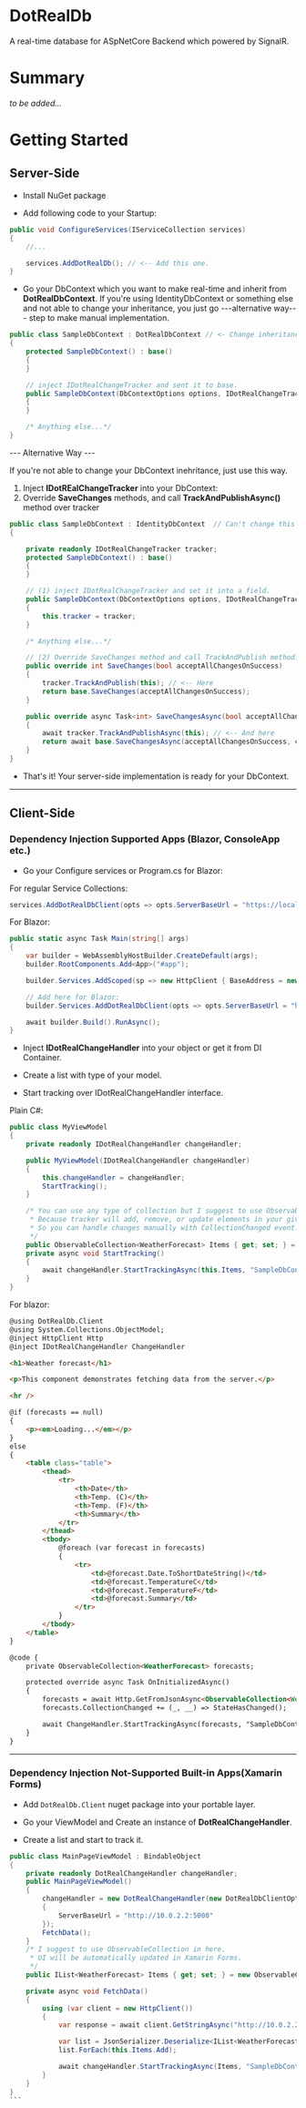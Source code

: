 # DotRealDb

A real-time database for ASpNetCore Backend which powered by SignalR.

# Summary
*to be added...*

# Getting Started

## Server-Side

- Install NuGet package

- Add following code to your Startup:

```csharp
public void ConfigureServices(IServiceCollection services)
{
    //...

    services.AddDotRealDb(); // <-- Add this one.
}
```

- Go your DbContext which you want to make real-time and inherit from **DotRealDbContext**. If you're using IdentityDbContext or something else and not able to change your inheritance, you just go ---alternative way--- step to make manual implementation.

```csharp
public class SampleDbContext : DotRealDbContext // <- Change inheritance
{
    protected SampleDbContext() : base()
    {
    }

    // inject IDotRealChangeTracker and sent it to base.
    public SampleDbContext(DbContextOptions options, IDotRealChangeTracker tracker) : base(options, tracker)
    {
    }

    /* Anything else...*/
}
```

--- Alternative Way ---

If you're not able to change your DbContext inehritance, just use this way.

 1) Inject **IDotREalChangeTracker** into your DbContext:
 2) Override **SaveChanges** methods, and call **TrackAndPublishAsync()** method over tracker

```csharp
public class SampleDbContext : IdentityDbContext  // Can't change this inheritance
{

    private readonly IDotRealChangeTracker tracker;
    protected SampleDbContext() : base()
    {
    }

    // (1) inject IDotRealChangeTracker and set it into a field.
    public SampleDbContext(DbContextOptions options, IDotRealChangeTracker tracker) : base(options, tracker)
    {
        this.tracker = tracker;
    }

    /* Anything else...*/

    // (2) Override SaveChanges method and call TrackAndPublish method.
    public override int SaveChanges(bool acceptAllChangesOnSuccess)
    {
        tracker.TrackAndPublish(this); // <-- Here
        return base.SaveChanges(acceptAllChangesOnSuccess);
    }

    public override async Task<int> SaveChangesAsync(bool acceptAllChangesOnSuccess, CancellationToken cancellationToken = default)
    {
        await tracker.TrackAndPublishAsync(this); // <-- And here
        return await base.SaveChangesAsync(acceptAllChangesOnSuccess, cancellationToken);
    }
}
```

- That's it! Your server-side implementation is ready for your DbContext.

***

## Client-Side

### Dependency Injection Supported Apps (Blazor, ConsoleApp etc.)

- Go your Configure services or Program.cs for Blazor:

For regular Service Collections:

```csharp
services.AddDotRealDbClient(opts => opts.ServerBaseUrl = "https://localhost:5001");
```


For Blazor:
```csharp
public static async Task Main(string[] args)
{
    var builder = WebAssemblyHostBuilder.CreateDefault(args);
    builder.RootComponents.Add<App>("#app");

    builder.Services.AddScoped(sp => new HttpClient { BaseAddress = new Uri(builder.HostEnvironment.BaseAddress) });

    // Add here for Blazor:
    builder.Services.AddDotRealDbClient(opts => opts.ServerBaseUrl = "https://localhost:5001");

    await builder.Build().RunAsync();
}
```

- Inject **IDotRealChangeHandler** into your object or get it from DI Container.

- Create a list with type of your model.

- Start tracking over IDotRealChangeHandler interface.

Plain C#:
```csharp
public class MyViewModel
{
    private readonly IDotRealChangeHandler changeHandler;

    public MyViewModel(IDotRealChangeHandler changeHandler)
    {
        this.changeHandler = changeHandler;
        StartTracking();
    }

    /* You can use any type of collection but I suggest to use ObservableCollection in here. 
     * Because tracker will add, remove, or update elements in your given list.
     * So you can handle changes manually with CollectionChanged event.
     */
    public ObservableCollection<WeatherForecast> Items { get; set; } = new ObservableCollection<WeatherForecast>();
    private async void StartTracking()
    {
        await changeHandler.StartTrackingAsync(this.Items, "SampleDbContext");
    }
}
```


For blazor:

```html
@using DotRealDb.Client
@using System.Collections.ObjectModel;
@inject HttpClient Http
@inject IDotRealChangeHandler ChangeHandler

<h1>Weather forecast</h1>

<p>This component demonstrates fetching data from the server.</p>

<hr />

@if (forecasts == null)
{
    <p><em>Loading...</em></p>
}
else
{
    <table class="table">
        <thead>
            <tr>
                <th>Date</th>
                <th>Temp. (C)</th>
                <th>Temp. (F)</th>
                <th>Summary</th>
            </tr>
        </thead>
        <tbody>
            @foreach (var forecast in forecasts)
            {
                <tr>
                    <td>@forecast.Date.ToShortDateString()</td>
                    <td>@forecast.TemperatureC</td>
                    <td>@forecast.TemperatureF</td>
                    <td>@forecast.Summary</td>
                </tr>
            }
        </tbody>
    </table>
}

@code {
    private ObservableCollection<WeatherForecast> forecasts;

    protected override async Task OnInitializedAsync()
    {
        forecasts = await Http.GetFromJsonAsync<ObservableCollection<WeatherForecast>>("https://localhost:5001" + "/WeatherForecast");
        forecasts.CollectionChanged += (_, __) => StateHasChanged();

        await ChangeHandler.StartTrackingAsync(forecasts, "SampleDbContext");
    }
}

```

***

### Dependency Injection Not-Supported Built-in Apps(Xamarin Forms)

- Add `DotRealDb.Client` nuget package into your portable layer.

- Go your ViewModel and Create an instance of **DotRealChangeHandler**.

- Create a list and start to track it.

````csharp
public class MainPageViewModel : BindableObject
{
    private readonly DotRealChangeHandler changeHandler;
    public MainPageViewModel()
    {
        changeHandler = new DotRealChangeHandler(new DotRealDbClientOptions
        {
            ServerBaseUrl = "http://10.0.2.2:5000"
        });
        FetchData();
    }
    /* I suggest to use ObservableCollection in here.
     * UI will be automatically updated in Xamarin Forms.
     */
    public IList<WeatherForecast> Items { get; set; } = new ObservableCollection<WeatherForecast>();

    private async void FetchData()
    {
        using (var client = new HttpClient())
        {
            var response = await client.GetStringAsync("http://10.0.2.2:5000/WeatherForecast");

            var list = JsonSerializer.Deserialize<IList<WeatherForecast>>(response);
            list.ForEach(this.Items.Add);

            await changeHandler.StartTrackingAsync(Items, "SampleDbContext");
        }
    }
}
```